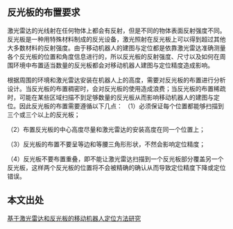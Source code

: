 ## 反光板的布置要求
激光雷达的光线射在任何物体上都会有反射，但是不同的物体表面反射强度不同。反光板是一种用特殊材料制成的反光设备，激光照射在反光板上可以得到超过其他大多数材料的反射强度。由于移动机器人的建图与定位都是依靠激光雷达准确测量各个反光板的位置和角度信息进行的，所以反光板的反射强度、尺寸以及如何在周围环境中布置适当数量的反光板都会对移动机器人建图与定位精度造成影响。

  根据周围的环境和激光雷达安装在机器人上的高度，需要对反光板的布置进行分析设计。当反光板的布置稠密时，会对反光板的使用造成浪费；当反光板的布置稀疏时，可能在某些区域扫描不到足够数量的反光板从而影响移动机器人的建图与定位。因此反光板的布置需要遵循以下几点：
  （1）必须保证每个位置都能够扫描到三个或三个以上的反光板；

  （2）布置反光板的中心高度尽量和激光雷达的安装高度在同一个位置上；

  （3）反光板的布置不要呈等边和等腰三角形形状，不然会影响定位精度；

  （4）反光板不要布置重叠，即不能让激光雷达扫描到一个反光板部分覆盖另一个反光板，这样两个反光板的位置将不会被精确的确认从而导致定位精度下降或定位错误。


## 本文出处
[基于激光雷达和反光板的移动机器人定位方法研究](https://www.docin.com/p-2314215436.html)